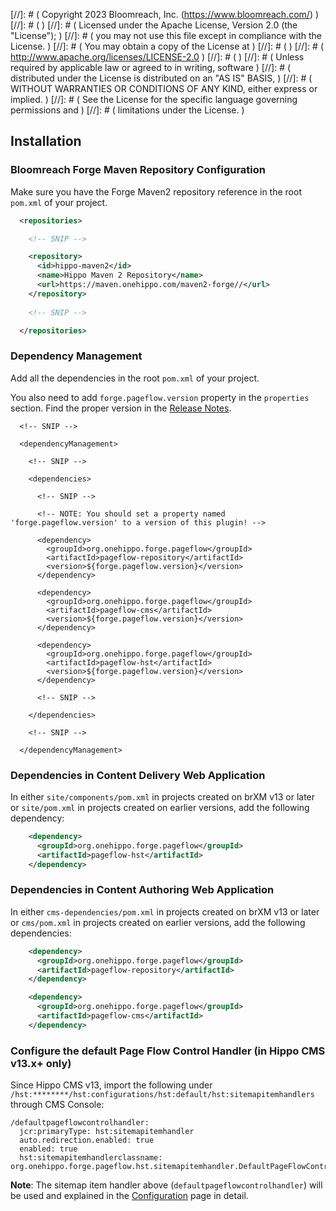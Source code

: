 
[//]: # (  Copyright 2023 Bloomreach, Inc. (https://www.bloomreach.com/)  )
[//]: # (  )
[//]: # (  Licensed under the Apache License, Version 2.0 (the "License");  )
[//]: # (  you may not use this file except in compliance with the License.  )
[//]: # (  You may obtain a copy of the License at  )
[//]: # (  )
[//]: # (       http://www.apache.org/licenses/LICENSE-2.0  )
[//]: # (  )
[//]: # (  Unless required by applicable law or agreed to in writing, software  )
[//]: # (  distributed under the License is distributed on an "AS IS" BASIS,  )
[//]: # (  WITHOUT WARRANTIES OR CONDITIONS OF ANY KIND, either express or implied.  )
[//]: # (  See the License for the specific language governing permissions and  )
[//]: # (  limitations under the License.  )

## Installation

### Bloomreach Forge Maven Repository Configuration

Make sure you have the Forge Maven2 repository reference in the root ```pom.xml``` of your project.

```xml
  <repositories>

    <!-- SNIP -->

    <repository>
      <id>hippo-maven2</id>
      <name>Hippo Maven 2 Repository</name>
      <url>https://maven.onehippo.com/maven2-forge//</url>
    </repository>
 
    <!-- SNIP -->

  </repositories>
```

### Dependency Management

Add all the dependencies in the root `pom.xml` of your project.

You also need to add `forge.pageflow.version` property in the `properties` section.
Find the proper version in the [Release Notes](release-notes.html).

```
  <!-- SNIP -->

  <dependencyManagement>

    <!-- SNIP -->

    <dependencies>

      <!-- SNIP -->

      <!-- NOTE: You should set a property named 'forge.pageflow.version' to a version of this plugin! -->

      <dependency>
        <groupId>org.onehippo.forge.pageflow</groupId>
        <artifactId>pageflow-repository</artifactId>
        <version>${forge.pageflow.version}</version>
      </dependency>

      <dependency>
        <groupId>org.onehippo.forge.pageflow</groupId>
        <artifactId>pageflow-cms</artifactId>
        <version>${forge.pageflow.version}</version>
      </dependency>

      <dependency>
        <groupId>org.onehippo.forge.pageflow</groupId>
        <artifactId>pageflow-hst</artifactId>
        <version>${forge.pageflow.version}</version>
      </dependency>

      <!-- SNIP -->

    </dependencies>

    <!-- SNIP -->

  </dependencyManagement>
```

### Dependencies in Content Delivery Web Application

In either `site/components/pom.xml` in projects created on brXM v13 or later or `site/pom.xml` in projects created on earlier versions,
add the following dependency:

```xml
    <dependency>
      <groupId>org.onehippo.forge.pageflow</groupId>
      <artifactId>pageflow-hst</artifactId>
    </dependency>
```

### Dependencies in Content Authoring Web Application

In either `cms-dependencies/pom.xml` in projects created on brXM v13 or later or `cms/pom.xml` in projects created on earlier versions,
add the following dependencies:

```xml
    <dependency>
      <groupId>org.onehippo.forge.pageflow</groupId>
      <artifactId>pageflow-repository</artifactId>
    </dependency>

    <dependency>
      <groupId>org.onehippo.forge.pageflow</groupId>
      <artifactId>pageflow-cms</artifactId>
    </dependency>
```

### Configure the default Page Flow Control Handler (in Hippo CMS v13.x+ only)

Since Hippo CMS v13, import the following under `/hst:********/hst:configurations/hst:default/hst:sitemapitemhandlers` through CMS Console:

```
/defaultpageflowcontrolhandler:
  jcr:primaryType: hst:sitemapitemhandler
  auto.redirection.enabled: true
  enabled: true
  hst:sitemapitemhandlerclassname: org.onehippo.forge.pageflow.hst.sitemapitemhandler.DefaultPageFlowControlHstSiteMapItemHandler
```

**Note**: The sitemap item handler above (`defaultpageflowcontrolhandler`) will be used and explained
in the [Configuration](configure.html) page in detail.
